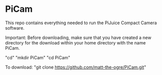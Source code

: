 # PiCam
This repo contains everything needed to run the PiJuice Compact Camera software. 

Important: Before downloading, make sure that you have created a new directory for the download within your home directory with the name PiCam.

"cd"
"mkdir PiCam"
"cd PiCam"
 
To download: "git clone https://github.com/matt-the-ogre/PiCam.git" 
